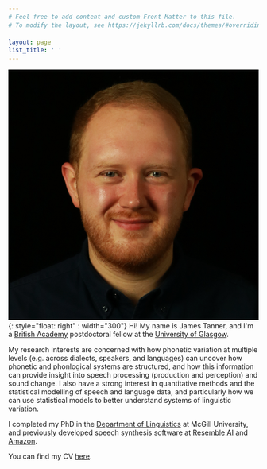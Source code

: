 ```yaml
---
# Feel free to add content and custom Front Matter to this file.
# To modify the layout, see https://jekyllrb.com/docs/themes/#overriding-theme-defaults

layout: page
list_title: ' '
---
```



![image](photo.png){: style="float: right" : width="300"}
Hi! My name is James Tanner, and I'm a [British Academy](https://www.thebritishacademy.ac.uk/) postdoctoral fellow at the [University of Glasgow](https://www.gla.ac.uk/).

My research interests are concerned with how phonetic variation at multiple levels (e.g. across dialects, speakers, and languages) can uncover how phonetic and phonlogical systems are structured, and how this information can provide insight into speech processing (production and perception) and sound change. I also have a strong interest in quantitative methods and the statistical modelling of speech and language data, and particularly how we can use statistical models to better understand systems of linguistic variation.

I completed my PhD in the [Department of Linguistics](https://www.mcgill.ca/linguistics/) at McGill University, and previously developed speech synthesis software at [Resemble AI](https://www.resemble.ai/) and [Amazon](http://amazon.com/).

You can find my CV [here](/JamesTannerCV.pdf).